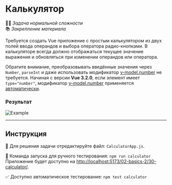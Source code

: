 # Калькулятор

👷🏻 _Задача нормальной сложности_\
📚 _Закрепление материала_

<!--start_statement-->

Требуется создать Vue приложение с простым калькулятором из двух полей ввода операндов и выбора оператора
радио-кнопками. В калькуляторе всегда должно отображаться текущее значение выражения и обновляться при изменении
операндов или оператора.

Обратите внимание, преобразовывать введённые значения через `Number`, `parseInt` и даже использовать модификатор
[v-model.number](https://vuejs.org/guide/essentials/forms.html#number) не требуется. Начиная с версии **Vue 3.2.0**, если
элемент имеет `type="number"`, модификатор [v-model.number](https://vuejs.org/guide/essentials/forms.html#number) применяется
[автоматически](https://github.com/vuejs/core/commit/3056e9b3dcb1ab0bd18227c6fa7bf283f98f6ef6).

### Результат

<img src="https://i.imgur.com/vF0uqdK.gif" alt="Example" />

<!--end_statement-->

---

## Инструкция

📝 Для решения задачи отредактируйте файл: `CalculatorApp.js`.

🚀 Команда запуска для ручного тестирования: `npm run calculator`\
Приложение будет доступно на [http://localhost:5173/02-basics-2/30-calculator/](http://localhost:5173/02-basics-2/30-calculator/).

✅ Доступно автоматическое тестирование: `npm test calculator`
